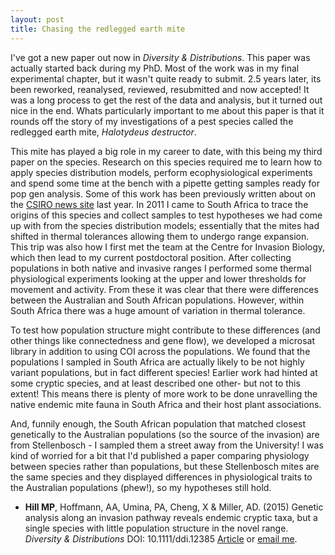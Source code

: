 ```yaml
---
layout: post
title: Chasing the redlegged earth mite
---
```


I've got a new paper out now in <em> Diversity & Distributions</em>. This paper was actually started back during my PhD. Most of the work was in my final experimental chapter, but it wasn't quite ready to submit. 2.5 years later, its been reworked, reanalysed, reviewed, resubmitted and now accepted! It was a long process to get the rest of the data and analysis, but it turned out nice in the end. Whats particularly important to me about this paper is that it rounds off the story of my investigations of a pest species called the redlegged earth mite, <em>Halotydeus destructor</em>.

This mite has played a big role in my career to date, with this being my third paper on the species. Research on this species required me to learn how to apply species distribution models, perform ecophysiological experiments and spend some time at the bench with a pipette getting samples ready for pop gen analysis. Some of this work has been previously written about on the [CSIRO news site](http://csironewsblog.com/2014/07/08/mite-as-well-call-australia-home-the-immigration-success-story-of-the-redlegged-earth-mite/) last year. In 2011 I came to South Africa to trace the origins of this species and collect samples to test hypotheses we had come up with from the species distribution models; essentially that the mites had shifted in thermal tolerances allowing them to undergo range expansion. This trip was also how I first met the team at the Centre for Invasion Biology, which then lead to my current postdoctoral position. After collecting populations in both native and invasive ranges I performed some thermal physiological experiments looking at the upper and lower thresholds for movement and activity. From these it was clear that there were differences between the Australian and South African populations. However, within South Africa there was a huge amount of variation in thermal tolerance.

To test how population structure might contribute to these differences (and other things like connectedness and gene flow), we developed a microsat library in addition to using COI across the populations. We found that the populations I sampled in South Africa are actually likely to be not highly variant populations, but in fact different species! Earlier work had hinted at some cryptic species, and at least described one other- but not to this extent! This means there is plenty of more work to be done unravelling the native endemic mite fauna in South Africa and their host plant associations. 

And, funnily enough, the South African population that matched closest genetically to the Australian populations (so the source of the invasion) are from Stellenbosch - I sampled them a street away from the University! I was kind of worried for a bit that I'd published a paper comparing physiology between species rather than populations, but these Stellenbosch mites are the same species and they displayed differences in physiological traits to the Australian populations (phew!), so my hypotheses still hold.

* <strong> Hill MP</strong>, Hoffmann, AA, Umina, PA, Cheng, X & Miller, AD. (2015) Genetic analysis along an invasion pathway reveals endemic cryptic taxa, but a single species with little population structure in the novel range. <em>Diversity & Distributions </em> DOI: 10.1111/ddi.12385 [Article](http://onlinelibrary.wiley.com/doi/10.1111/ddi.12385/abstract) or [email me](mailto:matthill@protonmail.com).
